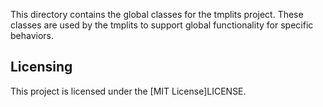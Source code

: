 This directory contains the global classes for the tmplits project. These classes are used by the tmplits to support global functionality for specific behaviors.

## Licensing

This project is licensed under the [MIT License]LICENSE.
